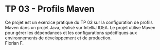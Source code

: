 # TP 03 - Profils Maven
Ce projet est un exercice pratique du TP 03 sur la configuration de profils Maven dans un projet Java, réalisé sur IntelliJ IDEA. Le projet utilise Maven pour gérer les dépendances et les configurations spécifiques aux environnements de développement et de production.<br/>
Florian F.

